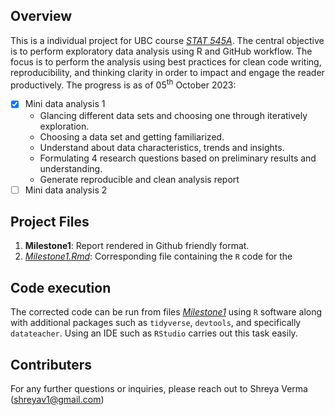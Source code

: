 ## Overview

This is a individual project for UBC course [*STAT 545A*](https://stat545.stat.ubc.ca/syllabus-545a/). The central objective is to perform exploratory data analysis using R and GitHub workflow. The focus is to perform the analysis using best practices for clean code writing, reproducibility, and thinking clarity in order to impact and engage the reader productively. The progress is as of 05<sup>th</sup> October 2023:

-   [x] Mini data analysis 1
    -   Glancing different data sets and choosing one through iteratively exploration.
    -   Choosing a data set and getting familiarized.
    -   Understand about data characteristics, trends and insights.
    -   Formulating 4 research questions based on preliminary results and understanding.
    -   Generate reproducible and clean analysis report
-   [ ] Mini data analysis 2

## Project Files

1.  **Milestone1**: Report rendered in Github friendly format.
2.  [*Milestone1.Rmd*](/Milestone1.rmd): Corresponding file containing the `R` code for the

## Code execution

The corrected code can be run from files [*Milestone1*](/Milestone1.Rmd) using `R` software along with additional packages such as `tidyverse`, `devtools`, and specifically `datateacher`. Using an IDE such as `RStudio` carries out this task easily.

## Contributers

For any further questions or inquiries, please reach out to Shreya Verma ([shreyav1\@gmail.com](mailto:shreyav1@gmail.com))
